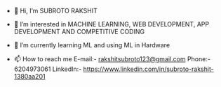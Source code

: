 - 👋 Hi, I’m SUBROTO RAKSHIT

- 👀 I’m interested in MACHINE LEARNING, WEB DEVELOPMENT, APP DEVELOPMENT AND COMPETITIVE CODING

- 🌱 I’m currently learning ML and using ML in Hardware

- 📫 How to reach me 
      E-mail:- rakshitsubroto123@gmail.com
      Phone:- 6204973061
      LinkedIn:- https://www.linkedin.com/in/subroto-rakshit-1380aa201

<!---
rakshitsubroto123/rakshitsubroto123 is a ✨ special ✨ repository because its `README.md` (this file) appears on your GitHub profile.
You can click the Preview link to take a look at your changes.
--->
